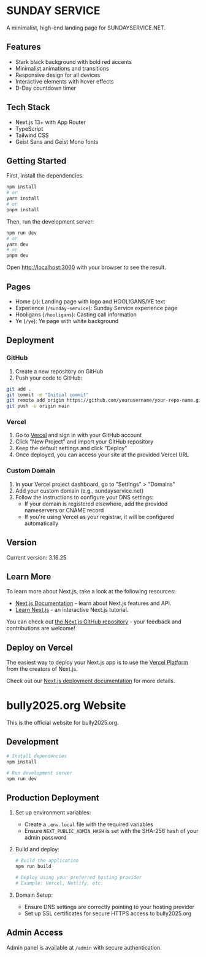 # SUNDAY SERVICE

A minimalist, high-end landing page for SUNDAYSERVICE.NET.

## Features

- Stark black background with bold red accents
- Minimalist animations and transitions
- Responsive design for all devices
- Interactive elements with hover effects
- D-Day countdown timer

## Tech Stack

- Next.js 13+ with App Router
- TypeScript
- Tailwind CSS
- Geist Sans and Geist Mono fonts

## Getting Started

First, install the dependencies:

```bash
npm install
# or
yarn install
# or
pnpm install
```

Then, run the development server:

```bash
npm run dev
# or
yarn dev
# or
pnpm dev
```

Open [http://localhost:3000](http://localhost:3000) with your browser to see the result.

## Pages

- Home (`/`): Landing page with logo and HOOLIGANS/YE text
- Experience (`/sunday-service`): Sunday Service experience page
- Hooligans (`/hooligans`): Casting call information
- Ye (`/ye`): Ye page with white background

## Deployment

### GitHub

1. Create a new repository on GitHub
2. Push your code to GitHub:

```bash
git add .
git commit -m "Initial commit"
git remote add origin https://github.com/yourusername/your-repo-name.git
git push -u origin main
```

### Vercel

1. Go to [Vercel](https://vercel.com) and sign in with your GitHub account
2. Click "New Project" and import your GitHub repository
3. Keep the default settings and click "Deploy"
4. Once deployed, you can access your site at the provided Vercel URL

### Custom Domain

1. In your Vercel project dashboard, go to "Settings" > "Domains"
2. Add your custom domain (e.g., sundayservice.net)
3. Follow the instructions to configure your DNS settings:
   - If your domain is registered elsewhere, add the provided nameservers or CNAME record
   - If you're using Vercel as your registrar, it will be configured automatically

## Version

Current version: 3.16.25

## Learn More

To learn more about Next.js, take a look at the following resources:

- [Next.js Documentation](https://nextjs.org/docs) - learn about Next.js features and API.
- [Learn Next.js](https://nextjs.org/learn) - an interactive Next.js tutorial.

You can check out [the Next.js GitHub repository](https://github.com/vercel/next.js) - your feedback and contributions are welcome!

## Deploy on Vercel

The easiest way to deploy your Next.js app is to use the [Vercel Platform](https://vercel.com/new?utm_medium=default-template&filter=next.js&utm_source=create-next-app&utm_campaign=create-next-app-readme) from the creators of Next.js.

Check out our [Next.js deployment documentation](https://nextjs.org/docs/app/building-your-application/deploying) for more details.

# bully2025.org Website

This is the official website for bully2025.org.

## Development

```bash
# Install dependencies
npm install

# Run development server
npm run dev
```

## Production Deployment

1. Set up environment variables:
   - Create a `.env.local` file with the required variables
   - Ensure `NEXT_PUBLIC_ADMIN_HASH` is set with the SHA-256 hash of your admin password

2. Build and deploy:
   ```bash
   # Build the application
   npm run build
   
   # Deploy using your preferred hosting provider
   # Example: Vercel, Netlify, etc.
   ```

3. Domain Setup:
   - Ensure DNS settings are correctly pointing to your hosting provider
   - Set up SSL certificates for secure HTTPS access to bully2025.org

## Admin Access

Admin panel is available at `/admin` with secure authentication.
